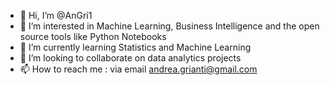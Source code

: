 - 👋 Hi, I’m @AnGri1
- 👀 I’m interested in Machine Learning, Business Intelligence and the open source tools like Python Notebooks
- 🌱 I’m currently learning Statistics and Machine Learning
- 💞️ I’m looking to collaborate on data analytics projects
- 📫 How to reach me : via email andrea.grianti@gmail.com

<!---
AnGri1/AnGri1 is a ✨ special ✨ repository because its `README.md` (this file) appears on your GitHub profile.
You can click the Preview link to take a look at your changes.
--->
